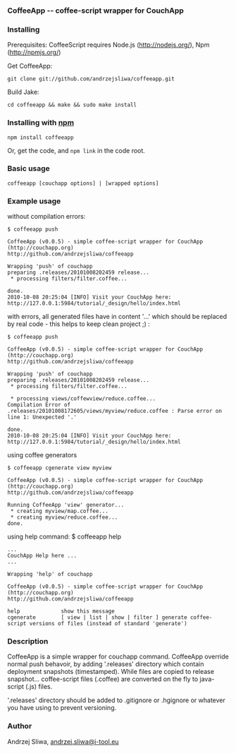 ### CoffeeApp -- coffee-script wrapper for CouchApp

### Installing

Prerequisites: CoffeeScript requires Node.js (<http://nodejs.org/>), Npm (http://npmjs.org/)

Get CoffeeApp:

    git clone git://github.com/andrzejsliwa/coffeeapp.git

Build Jake:

    cd coffeeapp && make && sudo make install

### Installing with [npm](http://npmjs.org/)

    npm install coffeeapp

Or, get the code, and `npm link` in the code root.

### Basic usage

    coffeeapp [couchapp options] | [wrapped options]

### Example usage


without compilation errors:

    $ coffeeapp push

    CoffeeApp (v0.0.5) - simple coffee-script wrapper for CouchApp (http://couchapp.org)
    http://github.com/andrzejsliwa/coffeeapp

    Wrapping 'push' of couchapp
    preparing .releases/20101008202459 release...
     * processing filters/filter.coffee...

    done.
    2010-10-08 20:25:04 [INFO] Visit your CouchApp here:
    http://127.0.0.1:5984/tutorial/_design/hello/index.html

with errors, all generated files have in content '...' which should be replaced by real code - this helps to keep clean project ;) :

    $ coffeeapp push

    CoffeeApp (v0.0.5) - simple coffee-script wrapper for CouchApp (http://couchapp.org)
    http://github.com/andrzejsliwa/coffeeapp

    Wrapping 'push' of couchapp
    preparing .releases/20101008202459 release...
     * processing filters/filter.coffee...

     * processing views/coffewview/reduce.coffee...
    Compilation Error of .releases/20101008172605/views/myview/reduce.coffee : Parse error on line 1: Unexpected '.'

    done.
    2010-10-08 20:25:04 [INFO] Visit your CouchApp here:
    http://127.0.0.1:5984/tutorial/_design/hello/index.html

using coffee generators

    $ coffeeapp cgenerate view myview

    CoffeeApp (v0.0.5) - simple coffee-script wrapper for CouchApp (http://couchapp.org)
    http://github.com/andrzejsliwa/coffeeapp

    Running CoffeeApp 'view' generator...
     * creating myview/map.coffee...
     * creating myview/reduce.coffee...
    done.

using help command:
    $ coffeeapp help

    ...
    CouchApp Help here ...
    ...

    Wrapping 'help' of couchapp

    CoffeeApp (v0.0.5) - simple coffee-script wrapper for CouchApp (http://couchapp.org)
    http://github.com/andrzejsliwa/coffeeapp

    help             show this message
    cgenerate        [ view | list | show | filter ] generate coffee-script versions of files (instead of standard 'generate')


### Description

CoffeeApp is a simple wrapper for couchapp command. CoffeeApp override normal push behavoir, by adding '.releases' directory
which contain deployment snapshots (timestamped). While files are copied to release snapshot... coffee-script files (.coffee)
are converted on the fly to java-script (.js) files.

'.releases' directory should be added to .gitignore or .hgignore or whatever you have using to prevent versioning.



### Author

Andrzej Sliwa, andrzej.sliwa@i-tool.eu
